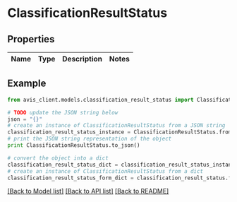 # ClassificationResultStatus


## Properties

Name | Type | Description | Notes
------------ | ------------- | ------------- | -------------

## Example

```python
from avis_client.models.classification_result_status import ClassificationResultStatus

# TODO update the JSON string below
json = "{}"
# create an instance of ClassificationResultStatus from a JSON string
classification_result_status_instance = ClassificationResultStatus.from_json(json)
# print the JSON string representation of the object
print ClassificationResultStatus.to_json()

# convert the object into a dict
classification_result_status_dict = classification_result_status_instance.to_dict()
# create an instance of ClassificationResultStatus from a dict
classification_result_status_form_dict = classification_result_status.from_dict(classification_result_status_dict)
```
[[Back to Model list]](../#documentation-for-models) [[Back to API list]](../#documentation-for-api-endpoints) [[Back to README]](../)
